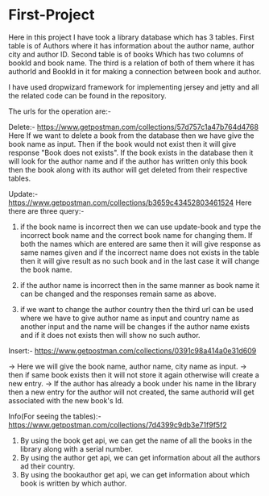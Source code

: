 # First-Project
Here in this project I have took a library database which has 3 tables. First table is of Authors where it has information about the author name, author city and author ID. Second table is of books
Which has two columns of bookId and book name. The third is a relation of both of them where it has authorId and BookId in it for making a connection between book and author.

I have used dropwizard framework for implementing jersey and jetty and all the related code can be found in the repository.

The urls for the operation are:-

Delete:-
https://www.getpostman.com/collections/57d757c1a47b764d4768
Here If we want to delete a book from the database then we have give the book name as input. Then if the book would not exist then it will give response "Book does not exists". 
If the book exists in the database then it will look for the author name and if the author has written only this book then the book along with its author will get deleted from their respective tables.

Update:-
https://www.getpostman.com/collections/b3659c43452803461524
Here there are three query:-
1) if the book name is incorrect then we can use update-book and type the incorrect book name and the correct book name for changing them. If both the names which are entered are same then it will give response as same names given
and if the incorrect name does not exists in the table then it will give result as no such book and in the last case it will change the book name.

2) if the author name is incorrect then in the same manner as book name it can be changed and the responses remain same as above.

3) if we want to change the author country then the third url can be used where we have to give author name as input and country name as another input and the name will be changes if the author name exists and if it does not exists then will show no such author.


Insert:- 
https://www.getpostman.com/collections/0391c98a414a0e31d609

-> Here we will give the book name, author name, city name as input.
-> then if same book exists then it will not store it again otherwise will create a new entry.
-> If the author has already a book under his name in the library then a new entry for the author will not created, the same authorid will get associated with the new book's Id.

Info(For seeing the tables):- 
https://www.getpostman.com/collections/7d4399c9db3e71f9f5f2

1) By using the book get api, we can get the name of all the books in the library along with a serial number.
2) By using the author get api, we can get information about all the authors ad their country.
3) By using the bookauthor get api, we can get information about which book is written by which author.
